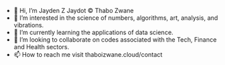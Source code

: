 - 👋 Hi, I’m Jayden Z Jaydot © Thabo Zwane
- 👀 I’m interested in the science of numbers, algorithms, art, analysis, and vibrations.
- 🌱 I’m currently learning the applications of data science.
- 💞️ I’m looking to collaborate on codes associated with the Tech, Finance and Health sectors.
- 📫 How to reach me visit thaboizwane.cloud/contact

<!---
jaydenzjaydot/jaydenzjaydot is a ✨ special ✨ repository because its `README.md` (this file) appears on your GitHub profile.
You can click the Preview link to take a look at your changes.
--->
